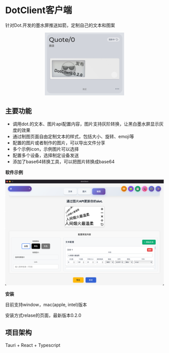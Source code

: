 # DotClient客户端

针对Dot.开发的墨水屏推送如箭，定制自己的文本和图案

<div align="center">
  <img src="./img/demo.jpg" alt="Demo" width="50%">
</div>

## 主要功能

 - 调用dot.的文本、图片api配置内容，图片支持灰阶转换，让黑白墨水屏显示灰度的效果
 - 通过制图页面自由定制文本的样式，包括大小、旋转、emoji等
 - 配置的图片或者制作的图片，可以导出文件分享
 - 多个示例icon，示例图片可以选择
 - 配置多个设备，选择制定设备发送
 - 添加了base64转换工具，可以把图片转换成base64

**软件示例**

<div align="center">
  <img src="./img/software.jpg" alt="Software" width="600">
</div>

**安装**

目前支持window，mac(apple, intel)版本

安装方式relase的页面，最新版本0.2.0


## 项目架构

Tauri + React + Typescript
